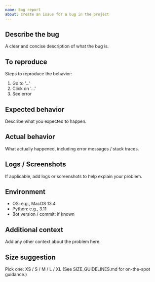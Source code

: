 ```yaml
---
name: Bug report
about: Create an issue for a bug in the project
---
```


## Describe the bug
A clear and concise description of what the bug is.

## To reproduce
Steps to reproduce the behavior:
1. Go to '...'
2. Click on '...'
3. See error

## Expected behavior
Describe what you expected to happen.

## Actual behavior
What actually happened, including error messages / stack traces.

## Logs / Screenshots
If applicable, add logs or screenshots to help explain your problem.

## Environment
- OS: e.g., MacOS 13.4
- Python: e.g., 3.11
- Bot version / commit: if known

## Additional context
Add any other context about the problem here.

## Size suggestion
Pick one: XS / S / M / L / XL
(See SIZE_GUIDELINES.md for on-the-spot guidance.)